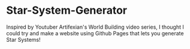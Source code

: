 # Star-System-Generator
Inspired by Youtuber Artifexian's World Building video series, I thought I could try and make a website using Github Pages that lets you generate Star Systems!
